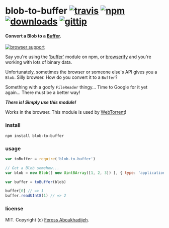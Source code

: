 # blob-to-buffer [![travis](https://img.shields.io/travis/feross/blob-to-buffer.svg)](https://travis-ci.org/feross/blob-to-buffer) [![npm](https://img.shields.io/npm/v/blob-to-buffer.svg)](https://npmjs.org/package/blob-to-buffer) [![downloads](https://img.shields.io/npm/dm/blob-to-buffer.svg)](https://npmjs.org/package/blob-to-buffer) [![gittip](https://img.shields.io/gittip/feross.svg)](https://www.gittip.com/feross/)

#### Convert a Blob to a [Buffer](https://github.com/feross/buffer).

[![browser support](https://ci.testling.com/feross/blob-to-buffer.png)](https://ci.testling.com/feross/blob-to-buffer)

Say you're using the ['buffer'](https://github.com/feross/buffer) module on npm, or
[browserify](http://browserify.org/) and you're working with lots of binary data.

Unfortunately, sometimes the browser or someone else's API gives you a `Blob`. Silly
browser. How do you convert it to a `Buffer`?

Something with a goofy `FileReader` thingy... Time to Google for it yet again... There must be a better way!

***There is! Simply use this module!***

Works in the browser. This module is used by [WebTorrent](http://webtorrent.io)!

### install

```
npm install blob-to-buffer
```

### usage

```js
var toBuffer = require('blob-to-buffer')

// Get a Blob somehow...
var blob = new Blob([ new Uint8Array([1, 2, 3]) ], { type: 'application/octet-binary' })

var buffer = toBuffer(blob)

buffer[0] // => 1
buffer.readUInt8(1) // => 2
```

### license

MIT. Copyright (c) [Feross Aboukhadijeh](http://feross.org).
